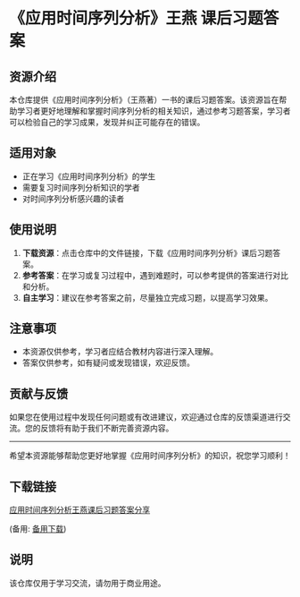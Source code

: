 # 《应用时间序列分析》王燕 课后习题答案

## 资源介绍

本仓库提供《应用时间序列分析》（王燕著）一书的课后习题答案。该资源旨在帮助学习者更好地理解和掌握时间序列分析的相关知识，通过参考习题答案，学习者可以检验自己的学习成果，发现并纠正可能存在的错误。

## 适用对象

- 正在学习《应用时间序列分析》的学生
- 需要复习时间序列分析知识的学者
- 对时间序列分析感兴趣的读者

## 使用说明

1. **下载资源**：点击仓库中的文件链接，下载《应用时间序列分析》课后习题答案。
2. **参考答案**：在学习或复习过程中，遇到难题时，可以参考提供的答案进行对比和分析。
3. **自主学习**：建议在参考答案之前，尽量独立完成习题，以提高学习效果。

## 注意事项

- 本资源仅供参考，学习者应结合教材内容进行深入理解。
- 答案仅供参考，如有疑问或发现错误，欢迎反馈。

## 贡献与反馈

如果您在使用过程中发现任何问题或有改进建议，欢迎通过仓库的反馈渠道进行交流。您的反馈将有助于我们不断完善资源内容。

---

希望本资源能够帮助您更好地掌握《应用时间序列分析》的知识，祝您学习顺利！

## 下载链接
[应用时间序列分析王燕课后习题答案分享](https://pan.quark.cn/s/9244c3c4c3cf) 

(备用: [备用下载](https://pan.baidu.com/s/16fmQXlW_-iV5trPb4IIPIA?pwd=1234))

## 说明

该仓库仅用于学习交流，请勿用于商业用途。
